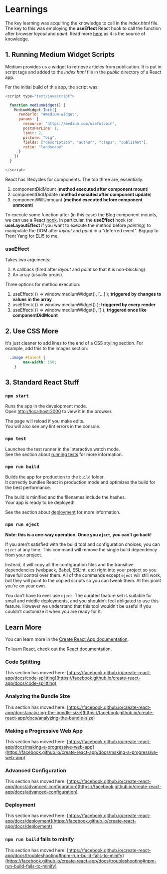 # Learnings


The key learning was acquiring the knowledge to call <scripts> in the *index.html* file. The key to this was employing the **useEffect** React hook to call the function after browser *layout* and *paint*. Read more [here](https://dev.to/trentyang/replace-lifecycle-with-hooks-in-react-3d4n) as it is the source of
knowledge. 


## 1. Running Medium Widget Scripts

Medium provides us a widget to retrieve articles from publication. It is put in script tags and added to the *index.html* file in the *public* directory of a React app.

For the initial build of this app, the script was:

```javascript
<script type="text/javascript">

  function mediumWidget() {
    MediumWidget.Init({
      renderTo: "#medium-widget",
      params: {
        resource: "https://medium.com/usefulcoin",
        postsPerLine: 1,
        limit: 2,
        picture: "big",
        fields: ["description", "author", "claps", "publishAt"],
        ratio: "landscape"
      }
    })
  }

</script>
```

React has lifecycles for components. The top three are, essentially:

1. componentDidMount (**method executed after component mount**)
2. componentDidUpdate (**method executed after component update**)
3. componentWillUnmount (**method executed before component unmount**)

To execute some function after (in this case) the Blog component mounts, we can use a
React [hook](https://reactjs.org/docs/hooks-reference.html#useeffect). In particular, the
**useEffect** hook (or **useLayoutEffect** if you want to execute the method before *painting*) to
manipulate the DOM after *layout* and *paint* in a "deferred event". Biggup to Trent Yang for ELI5 to me.

### useEffect

Takes two arguments:

1. A callback (fired after *layout* and *paint* so that it is non-blocking).
2. An array (usually props).

Three options for method execution:

1. useEffect( () => window.mediumWidget(), [...] ); **triggered by changes to values in the array**
2. useEffect( () => window.mediumWidget() ); **triggered by every render**
3. useEffect( () => window.mediumWidget(), [] ); **triggered once like componentDidMount**


## 2. Use CSS More

It's just cleaner to add lines to the end of a CSS styling section. For example, add this to the images section:

```css
  .image #talent {
		max-width: 150;
	}
```

## 3. Standard React Stuff

### `npm start`

Runs the app in the development mode.\
Open [http://localhost:3000](http://localhost:3000) to view it in the browser.

The page will reload if you make edits.\
You will also see any lint errors in the console.

### `npm test`

Launches the test runner in the interactive watch mode.\
See the section about [running tests](https://facebook.github.io/create-react-app/docs/running-tests) for more information.

### `npm run build`

Builds the app for production to the `build` folder.\
It correctly bundles React in production mode and optimizes the build for the best performance.

The build is minified and the filenames include the hashes.\
Your app is ready to be deployed!

See the section about [deployment](https://facebook.github.io/create-react-app/docs/deployment) for more information.

### `npm run eject`

**Note: this is a one-way operation. Once you `eject`, you can’t go back!**

If you aren’t satisfied with the build tool and configuration choices, you can `eject` at any time. This command will remove the single build dependency from your project.

Instead, it will copy all the configuration files and the transitive dependencies (webpack, Babel, ESLint, etc) right into your project so you have full control over them. All of the commands except `eject` will still work, but they will point to the copied scripts so you can tweak them. At this point you’re on your own.

You don’t have to ever use `eject`. The curated feature set is suitable for small and middle deployments, and you shouldn’t feel obligated to use this feature. However we understand that this tool wouldn’t be useful if you couldn’t customize it when you are ready for it.

## Learn More

You can learn more in the [Create React App documentation](https://facebook.github.io/create-react-app/docs/getting-started).

To learn React, check out the [React documentation](https://reactjs.org/).

### Code Splitting

This section has moved here: [https://facebook.github.io/create-react-app/docs/code-splitting](https://facebook.github.io/create-react-app/docs/code-splitting)

### Analyzing the Bundle Size

This section has moved here: [https://facebook.github.io/create-react-app/docs/analyzing-the-bundle-size](https://facebook.github.io/create-react-app/docs/analyzing-the-bundle-size)

### Making a Progressive Web App

This section has moved here: [https://facebook.github.io/create-react-app/docs/making-a-progressive-web-app](https://facebook.github.io/create-react-app/docs/making-a-progressive-web-app)

### Advanced Configuration

This section has moved here: [https://facebook.github.io/create-react-app/docs/advanced-configuration](https://facebook.github.io/create-react-app/docs/advanced-configuration)

### Deployment

This section has moved here: [https://facebook.github.io/create-react-app/docs/deployment](https://facebook.github.io/create-react-app/docs/deployment)

### `npm run build` fails to minify

This section has moved here: [https://facebook.github.io/create-react-app/docs/troubleshooting#npm-run-build-fails-to-minify](https://facebook.github.io/create-react-app/docs/troubleshooting#npm-run-build-fails-to-minify)
